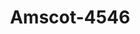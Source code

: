 ---
f_zip-code: 33756
f_state-code: FL
title: Amscot-4546
f_phone: 727-447-3130
f_city-only: Clearwater
f_address: 922 Missouri Ave S Clearwater
f_location-unique-id: '4546'
slug: amscot-4546
updated-on: '2024-05-30T13:46:58.046Z'
created-on: '2024-05-30T13:36:59.803Z'
published-on: '2024-05-30T13:54:32.469Z'
f_city-state: cms/city/clearwater-fl.md
f_company: cms/company/amscot.md
f_state: cms/state/florida.md
layout: '[payday-loan].html'
tags: payday-loan
---